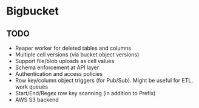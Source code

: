 # Bigbucket

## TODO

- Reaper worker for deleted tables and columns
- Multiple cell versions (via bucket object versions)
- Support file/blob uploads as cell values
- Schema enforcement at API layer
- Authentication and access policies
- Row key/column object triggers (for Pub/Sub). Might be useful for ETL, work queues
- Start/End/Regex row key scanning (in addition to Prefix)
- AWS S3 backend
